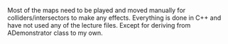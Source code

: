 Most of the maps need to be played and moved manually for colliders/intersectors to make any effects. Everything is done in C++ and have not used any of the lecture files. Except for deriving from ADemonstrator class to my own.
